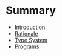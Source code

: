 # Summary
- [Introduction](./introduction.md)
- [Rationale](./rationale.md)
- [Type System](./type_system.md)
- [Programs](./programs.md)
